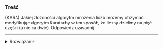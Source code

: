 ### Treść
(KARA)
Jakiej złożoności algorytm mnozenia liczb możemy otrzymać modyfikując algorytm Karatsuby w ten sposób, że liczby dzielimy na pięć części (a nie na dwie). Odpowiedz uzasadnij.

------
<details><summary>Rozwiązanie</summary>
<p>

$$
w_t = \left(\sum_{i=0}^{k-1} a_i t^i  \right) \cdot \left(\sum_{i=0}^{k-1} b_i t^i  \right)\\
U\cdot [c_0,\dotsc, c_{2k}]^T = [w_1,\dotsc, w_{2k+1}]^T\\
$$
U - macierz Vandermonda\
Jeśli $w_1,\dotsc, w_{2k+1}$ potraktujemy jako wartości symboliczne, to
rozwiązując ten układ wyrazimy $c_i$ jako kombinacje liniowe tych wartości. To stanowi
podstawę dla następującego algorytmu:

1. Oblicz rekurencyjnie wartości $w_1,\dotsc, w_{2k+1}$
2. Oblicz wartości $c_0,\dotsc, c_{2k}$
3. return $\sum_{i=0}^{2k} c_i 2^{in/k}$

działa w: $\Theta (n^{\log_k(2k+1)})$

Pomijamy formalny dowód tego faktu. Wynika on z tego, źe w kroku 1 wywołujemy 2k + 1 razy rekurencyjnie funkcję dla danych o rozmiarze n/k oraz z tego, źe kroki 2 i 3 wykonują się w czasie liniowym.